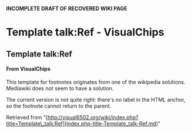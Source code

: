 **INCOMPLETE DRAFT OF RECOVERED WIKI PAGE**

# Template talk:Ref - VisualChips

## Template talk:Ref

#### From VisualChips

This template for footnotes originates from one of the wikipedia solutions. Mediawiki does not seem to have a solution.

The current version is not quite right: there's no label in the HTML anchor, so the footnote cannot return to the parent.

Retrieved from "[http://visual6502.org/wiki/index.php?title=Template\_talk:Ref](index.php-title-Template_talk-Ref.md)"

